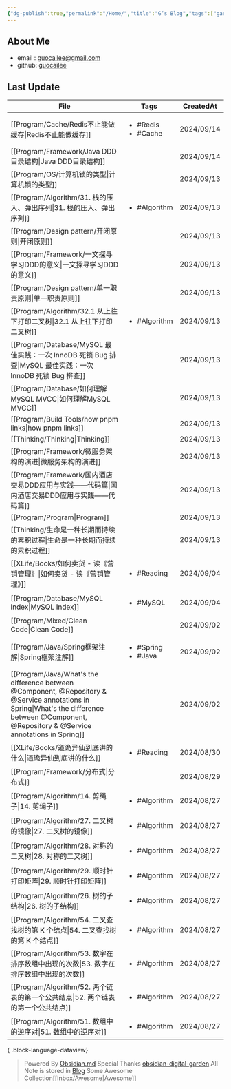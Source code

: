 ```yaml
---
{"dg-publish":true,"permalink":"/Home/","title":"G‘s Blog","tags":["gardenEntry"],"noteIcon":""}
---
```


## About Me
* email : [guocailee@gmail.com](mailto:guocailee@gmail.com)
* github: [guocailee](https://github.com/guocailee)


## Last Update

| File                                                                                                                                                                                               | Tags                                    | CreatedAt  |
| -------------------------------------------------------------------------------------------------------------------------------------------------------------------------------------------------- | --------------------------------------- | ---------- |
| [[Program/Cache/Redis不止能做缓存\|Redis不止能做缓存]]                                                                                                                                                      | <ul><li>#Redis</li><li>#Cache</li></ul> | 2024/09/14 |
| [[Program/Framework/Java DDD目录结构\|Java DDD目录结构]]                                                                                                                                                | <ul></ul>                               | 2024/09/14 |
| [[Program/OS/计算机锁的类型\|计算机锁的类型]]                                                                                                                                                                 | <ul></ul>                               | 2024/09/13 |
| [[Program/Algorithm/31. 栈的压入、弹出序列\|31. 栈的压入、弹出序列]]                                                                                                                                              | <ul><li>#Algorithm</li></ul>            | 2024/09/13 |
| [[Program/Design pattern/开闭原则\|开闭原则]]                                                                                                                                                           | <ul></ul>                               | 2024/09/13 |
| [[Program/Framework/一文探寻学习DDD的意义\|一文探寻学习DDD的意义]]                                                                                                                                                | <ul></ul>                               | 2024/09/13 |
| [[Program/Design pattern/单一职责原则\|单一职责原则]]                                                                                                                                                       | <ul></ul>                               | 2024/09/13 |
| [[Program/Algorithm/32.1 从上往下打印二叉树\|32.1 从上往下打印二叉树]]                                                                                                                                            | <ul><li>#Algorithm</li></ul>            | 2024/09/13 |
| [[Program/Database/MySQL 最佳实践：一次 InnoDB 死锁 Bug 排查\|MySQL 最佳实践：一次 InnoDB 死锁 Bug 排查]]                                                                                                             | <ul></ul>                               | 2024/09/13 |
| [[Program/Database/如何理解MySQL MVCC\|如何理解MySQL MVCC]]                                                                                                                                             | <ul></ul>                               | 2024/09/13 |
| [[Program/Build Tools/how pnpm links\|how pnpm links]]                                                                                                                                          | <ul></ul>                               | 2024/09/13 |
| [[Thinking/Thinking\|Thinking]]                                                                                                                                                                 | <ul></ul>                               | 2024/09/13 |
| [[Program/Framework/微服务架构的演进\|微服务架构的演进]]                                                                                                                                                        | <ul></ul>                               | 2024/09/13 |
| [[Program/Framework/国内酒店交易DDD应用与实践——代码篇\|国内酒店交易DDD应用与实践——代码篇]]                                                                                                                                  | <ul></ul>                               | 2024/09/13 |
| [[Program/Program\|Program]]                                                                                                                                                                    | <ul></ul>                               | 2024/09/13 |
| [[Thinking/生命是一种长期而持续的累积过程\|生命是一种长期而持续的累积过程]]                                                                                                                                                   | <ul></ul>                               | 2024/09/13 |
| [[XLife/Books/如何卖货 - 读《营销管理》\|如何卖货 - 读《营销管理》]]                                                                                                                                                  | <ul><li>#Reading</li></ul>              | 2024/09/04 |
| [[Program/Database/MySQL Index\|MySQL Index]]                                                                                                                                                   | <ul><li>#MySQL</li></ul>                | 2024/09/04 |
| [[Program/Mixed/Clean  Code\|Clean  Code]]                                                                                                                                                      | <ul></ul>                               | 2024/09/02 |
| [[Program/Java/Spring框架注解\|Spring框架注解]]                                                                                                                                                         | <ul><li>#Spring</li><li>#Java</li></ul> | 2024/09/02 |
| [[Program/Java/What's the difference between @Component, @Repository & @Service annotations in Spring\|What's the difference between @Component, @Repository & @Service annotations in Spring]] | <ul></ul>                               | 2024/09/02 |
| [[XLife/Books/道诡异仙到底讲的什么\|道诡异仙到底讲的什么]]                                                                                                                                                          | <ul><li>#Reading</li></ul>              | 2024/08/30 |
| [[Program/Framework/分布式\|分布式]]                                                                                                                                                                  | <ul></ul>                               | 2024/08/29 |
| [[Program/Algorithm/14. 剪绳子\|14. 剪绳子]]                                                                                                                                                          | <ul><li>#Algorithm</li></ul>            | 2024/08/27 |
| [[Program/Algorithm/27. 二叉树的镜像\|27. 二叉树的镜像]]                                                                                                                                                    | <ul><li>#Algorithm</li></ul>            | 2024/08/27 |
| [[Program/Algorithm/28. 对称的二叉树\|28. 对称的二叉树]]                                                                                                                                                    | <ul><li>#Algorithm</li></ul>            | 2024/08/27 |
| [[Program/Algorithm/29. 顺时针打印矩阵\|29. 顺时针打印矩阵]]                                                                                                                                                  | <ul><li>#Algorithm</li></ul>            | 2024/08/27 |
| [[Program/Algorithm/26. 树的子结构\|26. 树的子结构]]                                                                                                                                                      | <ul><li>#Algorithm</li></ul>            | 2024/08/27 |
| [[Program/Algorithm/54. 二叉查找树的第 K 个结点\|54. 二叉查找树的第 K 个结点]]                                                                                                                                      | <ul><li>#Algorithm</li></ul>            | 2024/08/27 |
| [[Program/Algorithm/53. 数字在排序数组中出现的次数\|53. 数字在排序数组中出现的次数]]                                                                                                                                      | <ul><li>#Algorithm</li></ul>            | 2024/08/27 |
| [[Program/Algorithm/52. 两个链表的第一个公共结点\|52. 两个链表的第一个公共结点]]                                                                                                                                        | <ul><li>#Algorithm</li></ul>            | 2024/08/27 |
| [[Program/Algorithm/51. 数组中的逆序对\|51. 数组中的逆序对]]                                                                                                                                                  | <ul><li>#Algorithm</li></ul>            | 2024/08/27 |

{ .block-language-dataview}


> Powered By [Obsidian.md](https://obsidian.md/) 
> Special Thanks [obsidian-digital-garden](https://github.com/oleeskild/obsidian-digital-garden)
 >All Note is stored in [Blog](https://github.com/guocailee/blog)
> Some Awesome Collection[[Inbox/Awesome\|Awesome]]
